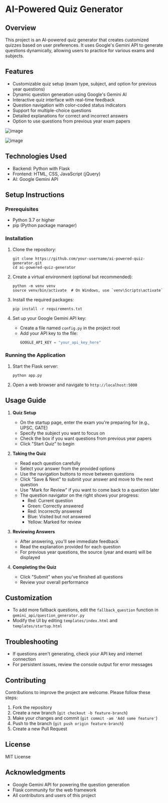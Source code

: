 # AI-Powered Quiz Generator

## Overview
This project is an AI-powered quiz generator that creates customized quizzes based on user preferences. It uses Google's Gemini API to generate questions dynamically, allowing users to practice for various exams and subjects.

## Features
- Customizable quiz setup (exam type, subject, and option for previous year questions)
- Dynamic question generation using Google's Gemini AI
- Interactive quiz interface with real-time feedback
- Question navigation with color-coded status indicators
- Support for multiple-choice questions
- Detailed explanations for correct and incorrect answers
- Option to use questions from previous year exam papers

![image](https://github.com/user-attachments/assets/558074b0-bc90-450d-8ef9-f8f7496959c3)

![image](https://github.com/user-attachments/assets/4a21423e-91c5-4b1c-b2b0-4e732579fde2)

## Technologies Used
- Backend: Python with Flask
- Frontend: HTML, CSS, JavaScript (jQuery)
- AI: Google Gemini API

## Setup Instructions

### Prerequisites
- Python 3.7 or higher
- pip (Python package manager)

### Installation
1. Clone the repository:
   ```
   git clone https://github.com/your-username/ai-powered-quiz-generator.git
   cd ai-powered-quiz-generator
   ```

2. Create a virtual environment (optional but recommended):
   ```
   python -m venv venv
   source venv/bin/activate  # On Windows, use `venv\Scripts\activate`
   ```

3. Install the required packages:
   ```
   pip install -r requirements.txt
   ```

4. Set up your Google Gemini API key:
   - Create a file named `config.py` in the project root
   - Add your API key to the file:
     ```python
     GOOGLE_API_KEY = "your_api_key_here"
     ```

### Running the Application
1. Start the Flask server:
   ```
   python app.py
   ```

2. Open a web browser and navigate to `http://localhost:5000`

## Usage Guide

1. **Quiz Setup**
   - On the startup page, enter the exam you're preparing for (e.g., UPSC, GATE)
   - Specify the subject you want to focus on
   - Check the box if you want questions from previous year papers
   - Click "Start Quiz" to begin

2. **Taking the Quiz**
   - Read each question carefully
   - Select your answer from the provided options
   - Use the navigation buttons to move between questions
   - Click "Save & Next" to submit your answer and move to the next question
   - Use "Mark for Review" if you want to come back to a question later
   - The question navigator on the right shows your progress:
     - Red: Current question
     - Green: Correctly answered
     - Red: Incorrectly answered
     - Blue: Visited but not answered
     - Yellow: Marked for review

3. **Reviewing Answers**
   - After answering, you'll see immediate feedback
   - Read the explanation provided for each question
   - For previous year questions, the source (year and exam) will be displayed

4. **Completing the Quiz**
   - Click "Submit" when you've finished all questions
   - Review your overall performance

## Customization
- To add more fallback questions, edit the `fallback_question` function in `gemini_api/question_generator.py`
- Modify the UI by editing `templates/index.html` and `templates/startup.html`

## Troubleshooting
- If questions aren't generating, check your API key and internet connection
- For persistent issues, review the console output for error messages

## Contributing
Contributions to improve the project are welcome. Please follow these steps:
1. Fork the repository
2. Create a new branch (`git checkout -b feature-branch`)
3. Make your changes and commit (`git commit -am 'Add some feature'`)
4. Push to the branch (`git push origin feature-branch`)
5. Create a new Pull Request

## License
MIT License

## Acknowledgments
- Google Gemini API for powering the question generation
- Flask community for the web framework
- All contributors and users of this project
